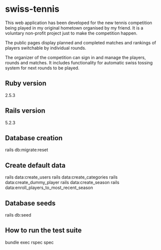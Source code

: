 # swiss-tennis

This web application has been developed for the new tennis competition being played in my original
hometown organised by my friend. It is a voluntary non-profit project just to make
the competition happen.

The public pages display planned and completed matches and rankings of players switchable
by individual rounds.

The organizer of the competition can sign in and manage the players, rounds and matches. It includes functionality for automatic swiss tossing system for next rounds to be played.

## Ruby version
2.5.3

## Rails version
5.2.3

## Database creation
rails db:migrate:reset

## Create default data
rails data:create_users
rails data:create_categories
rails data:create_dummy_player
rails data:create_season
rails data:enroll_players_to_most_recent_season

## Database seeds
rails db:seed

## How to run the test suite
bundle exec rspec spec

